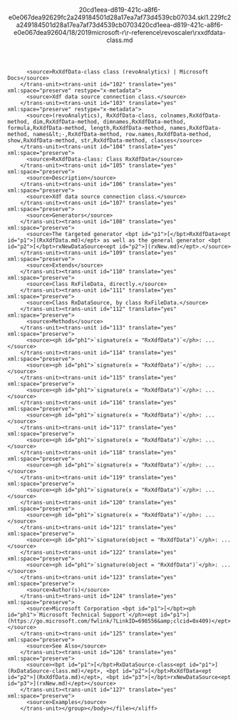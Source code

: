 <?xml version="1.0"?><xliff version="1.2" xmlns="urn:oasis:names:tc:xliff:document:1.2" xmlns:xsi="http://www.w3.org/2001/XMLSchema-instance" xsi:schemaLocation="urn:oasis:names:tc:xliff:document:1.2 xliff-core-1.2-transitional.xsd"><file datatype="xml" original="rxxdfdata-class.md" source-language="en-US" target-language="en-US"><header><tool tool-id="mdxliff" tool-name="mdxliff" tool-version="1.0-d1654b2" tool-company="Microsoft" /><xliffext:skl_file_name xmlns:xliffext="urn:microsoft:content:schema:xliffextensions">20cd1eea-d819-421c-a8f6-e0e067dea92629fc2a249184501d28a17ea7af73d4539cb07034.skl</xliffext:skl_file_name><xliffext:version xmlns:xliffext="urn:microsoft:content:schema:xliffextensions">1.2</xliffext:version><xliffext:ms.openlocfilehash xmlns:xliffext="urn:microsoft:content:schema:xliffextensions">29fc2a249184501d28a17ea7af73d4539cb07034</xliffext:ms.openlocfilehash><xliffext:ms.sourcegitcommit xmlns:xliffext="urn:microsoft:content:schema:xliffextensions">20cd1eea-d819-421c-a8f6-e0e067dea926</xliffext:ms.sourcegitcommit><xliffext:ms.lasthandoff xmlns:xliffext="urn:microsoft:content:schema:xliffextensions">04/18/2019</xliffext:ms.lasthandoff><xliffext:ms.openlocfilepath xmlns:xliffext="urn:microsoft:content:schema:xliffextensions">microsoft-r\r-reference\revoscaler\rxxdfdata-class.md</xliffext:ms.openlocfilepath></header><body><group id="content" extype="content"><trans-unit id="101" translate="yes" xml:space="preserve" restype="x-metadata">
          <source>RxXdfData-class class (revoAnalytics) | Microsoft Docs</source>
        </trans-unit><trans-unit id="102" translate="yes" xml:space="preserve" restype="x-metadata">
          <source>Xdf data source connection class.</source>
        </trans-unit><trans-unit id="103" translate="yes" xml:space="preserve" restype="x-metadata">
          <source>(revoAnalytics), RxXdfData-class, colnames,RxXdfData-method, dim,RxXdfData-method, dimnames,RxXdfData-method, formula,RxXdfData-method, length,RxXdfData-method, names,RxXdfData-method, names&lt;-,RxXdfData-method, row.names,RxXdfData-method, show,RxXdfData-method, str,RxXdfData-method, classes</source>
        </trans-unit><trans-unit id="104" translate="yes" xml:space="preserve">
          <source>RxXdfData-class: Class RxXdfData</source>
        </trans-unit><trans-unit id="105" translate="yes" xml:space="preserve">
          <source>Description</source>
        </trans-unit><trans-unit id="106" translate="yes" xml:space="preserve">
          <source>Xdf data source connection class.</source>
        </trans-unit><trans-unit id="107" translate="yes" xml:space="preserve">
          <source>Generators</source>
        </trans-unit><trans-unit id="108" translate="yes" xml:space="preserve">
          <source>The targeted generator <bpt id="p1">[</bpt>RxXdfData<ept id="p1">](RxXdfData.md)</ept> as well as the general generator <bpt id="p2">[</bpt>rxNewDataSource<ept id="p2">](rxNew.md)</ept>.</source>
        </trans-unit><trans-unit id="109" translate="yes" xml:space="preserve">
          <source>Extends</source>
        </trans-unit><trans-unit id="110" translate="yes" xml:space="preserve">
          <source>Class RxFileData, directly.</source>
        </trans-unit><trans-unit id="111" translate="yes" xml:space="preserve">
          <source>Class RxDataSource, by class RxFileData.</source>
        </trans-unit><trans-unit id="112" translate="yes" xml:space="preserve">
          <source>Methods</source>
        </trans-unit><trans-unit id="113" translate="yes" xml:space="preserve">
          <source><ph id="ph1">`signature(x = "RxXdfData")`</ph>: ...</source>
        </trans-unit><trans-unit id="114" translate="yes" xml:space="preserve">
          <source><ph id="ph1">`signature(x = "RxXdfData")`</ph>: ...</source>
        </trans-unit><trans-unit id="115" translate="yes" xml:space="preserve">
          <source><ph id="ph1">`signature(x = "RxXdfData")`</ph>: ...</source>
        </trans-unit><trans-unit id="116" translate="yes" xml:space="preserve">
          <source><ph id="ph1">`signature(x = "RxXdfData")`</ph>: ...</source>
        </trans-unit><trans-unit id="117" translate="yes" xml:space="preserve">
          <source><ph id="ph1">`signature(x = "RxXdfData")`</ph>: ...</source>
        </trans-unit><trans-unit id="118" translate="yes" xml:space="preserve">
          <source><ph id="ph1">`signature(x = "RxXdfData")`</ph>: ...</source>
        </trans-unit><trans-unit id="119" translate="yes" xml:space="preserve">
          <source><ph id="ph1">`signature(x = "RxXdfData")`</ph>: ...</source>
        </trans-unit><trans-unit id="120" translate="yes" xml:space="preserve">
          <source><ph id="ph1">`signature(x = "RxXdfData")`</ph>: ...</source>
        </trans-unit><trans-unit id="121" translate="yes" xml:space="preserve">
          <source><ph id="ph1">`signature(object = "RxXdfData")`</ph>: ...</source>
        </trans-unit><trans-unit id="122" translate="yes" xml:space="preserve">
          <source><ph id="ph1">`signature(object = "RxXdfData")`</ph>: ...</source>
        </trans-unit><trans-unit id="123" translate="yes" xml:space="preserve">
          <source>Author(s)</source>
        </trans-unit><trans-unit id="124" translate="yes" xml:space="preserve">
          <source>Microsoft Corporation <bpt id="p1">[</bpt><ph id="ph1">`Microsoft Technical Support`</ph><ept id="p1">](https://go.microsoft.com/fwlink/?LinkID=698556&amp;clcid=0x409)</ept></source>
        </trans-unit><trans-unit id="125" translate="yes" xml:space="preserve">
          <source>See Also</source>
        </trans-unit><trans-unit id="126" translate="yes" xml:space="preserve">
          <source><bpt id="p1">[</bpt>RxDataSource-class<ept id="p1">](RxDataSource-class.md)</ept>, <bpt id="p2">[</bpt>RxXdfData<ept id="p2">](RxXdfData.md)</ept>, <bpt id="p3">[</bpt>rxNewDataSource<ept id="p3">](rxNew.md)</ept></source>
        </trans-unit><trans-unit id="127" translate="yes" xml:space="preserve">
          <source>Examples</source>
        </trans-unit></group></body></file></xliff>
